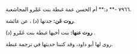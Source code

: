 ٧٩٦٦ -** د:** أم الحسن عمة غبطة بنت عَمْرو المجاشعية.

**روت عَن:** جدتها (د) ، عن عائشة.

**روت عنها:** بنت أخيها غبطة بنت عَمْرو (د) .

روى لها أبو داود، وقد كتبنا حديثها في ترجمة غبطة.